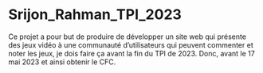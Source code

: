 # Srijon_Rahman_TPI_2023
Ce projet a pour but de produire de développer un site web qui présente des jeux vidéo à une communauté d’utilisateurs qui peuvent commenter et noter les jeux, je dois faire ça avant la fin du TPI de 2023. Donc, avant le 17 mai 2023 et ainsi obtenir le CFC.
